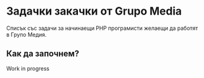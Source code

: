 # Задачки закачки от Grupo Media
Списък със задачи за начинаещи РНР програмисти желаещи да работят в Групо Медия.

## Как да започнем?
Work in progress

